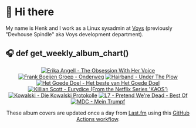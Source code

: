 # 👋 Hi there

My name is Henk and I work as a Linux sysadmin at <a href="https://www.voys.co/about/">Voys</a> (previously "Devhouse Spindle" aka Voys development department).

## 🎧 def get_weekly_album_chart()
<!-- lastfm -->
<p align="center"><a href="https://www.last.fm/music/Erika+Angell/The+Obsession+With+Her+Voice"><img src="https://lastfm.freetls.fastly.net/i/u/64s/b724f02b4d65bfa29e334f493a4dbbe7.jpg" title="Erika Angell - The Obsession With Her Voice"></a> <a href="https://www.last.fm/music/Frank+Boeijen+Groep/Onderweg"><img src="https://lastfm.freetls.fastly.net/i/u/64s/1e600aec741646799afea8136b987eb7.jpg" title="Frank Boeijen Groep - Onderweg"></a> <a href="https://www.last.fm/music/Hairband/Under+The+Plow"><img src="https://lastfm.freetls.fastly.net/i/u/64s/efb75d261682971700a45309139a70ad.jpg" title="Hairband - Under The Plow"></a> <a href="https://www.last.fm/music/Het+Goede+Doel/Het+beste+van+Het+Goede+Doel"><img src="https://lastfm.freetls.fastly.net/i/u/64s/040c8b34dd40121e0d3fceb1b95d3b9d.jpg" title="Het Goede Doel - Het beste van Het Goede Doel"></a> <a href="https://www.last.fm/music/Killian+Scott/Eurydice+(From+the+Netflix+Series+%27KAOS%27)"><img src="https://lastfm.freetls.fastly.net/i/u/64s/527e32b796f0dc69599d09f66fcbe883.jpg" title="Killian Scott - Eurydice (From the Netflix Series 'KAOS')"></a> <a href="https://www.last.fm/music/Kowalski/Die+Kowalski+Protokolle"><img src="https://lastfm.freetls.fastly.net/i/u/64s/f040bf6ee78b9e1ed8b14620797ebd62.jpg" title="Kowalski - Die Kowalski Protokolle"></a> <a href="https://www.last.fm/music/L7/Pretend+We%27re+Dead+-+Best+Of"><img src="https://lastfm.freetls.fastly.net/i/u/64s/a4e57edf017322f0699a7e6ccfd4dcba.jpg" title="L7 - Pretend We're Dead - Best Of"></a> <a href="https://www.last.fm/music/MDC/Mein+Trumpf"><img src="https://lastfm.freetls.fastly.net/i/u/64s/2782f5a5b99fb8eb32f35ffe6e86c2ee.png" title="MDC - Mein Trumpf"></a> </p>

<p align="center">These album covers are updated once a day from <a href="https://www.last.fm/user/hbokh">Last.fm</a> using this <a href="https://github.com/marketplace/actions/lastfm-to-markdown">GitHub Actions workflow</a>.</p>
